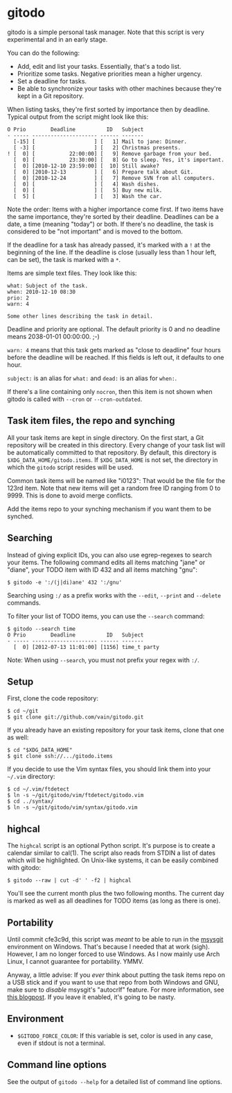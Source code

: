 gitodo
======

gitodo is a simple personal task manager. Note that this script is very
experimental and in an early stage.

You can do the following:

* Add, edit and list your tasks. Essentially, that's a todo list.
* Prioritize some tasks. Negative priorities mean a higher urgency.
* Set a deadline for tasks.
* Be able to synchronize your tasks with other machines because they're
  kept in a Git repository.

When listing tasks, they're first sorted by importance then by deadline.
Typical output from the script might look like this:

	O Prio        Deadline          ID   Subject
	- ----- --------------------- ------ -------
	  [-15] [                   ] [   1] Mail to jane: Dinner.
	  [ -3] [                   ] [   2] Christmas presents.
	! [  0] [           22:00:00] [   9] Remove garbage from your bed.
	  [  0] [           23:30:00] [   8] Go to sleep. Yes, it's important.
	  [  0] [2010-12-10 23:59:00] [  10] Still awake?
	  [  0] [2010-12-13         ] [   6] Prepare talk about Git.
	  [  0] [2010-12-24         ] [   7] Remove SVN from all computers.
	  [  0] [                   ] [   4] Wash dishes.
	  [  0] [                   ] [   5] Buy new milk.
	  [  5] [                   ] [   3] Wash the car.

Note the order: Items with a higher importance come first. If two items
have the same importance, they're sorted by their deadline. Deadlines
can be a date, a time (meaning "today") or both. If there's no deadline,
the task is considered to be "not important" and is moved to the bottom.

If the deadline for a task has already passed, it's marked with a `!` at
the beginning of the line. If the deadline is close (usually less than 1
hour left, can be set), the task is marked with a `*`.

Items are simple text files. They look like this:

	what: Subject of the task.
	when: 2010-12-10 08:30
	prio: 2
	warn: 4

	Some other lines describing the task in detail.

Deadline and priority are optional. The default priority is 0 and no
deadline means 2038-01-01 00:00:00. ;-)

`warn: 4` means that this task gets marked as "close to deadline" four
hours before the deadline will be reached. If this fields is left out,
it defaults to one hour.

`subject:` is an alias for `what:` and `dead:` is an alias for `when:`.

If there's a line containing only `nocron`, then this item is not shown
when gitodo is called with `--cron` or `--cron-outdated`.


Task item files, the repo and synching
--------------------------------------

All your task items are kept in single directory. On the first start,
a Git repository will be created in this directory. Every change of your
task list will be automatically committed to that repository. By
default, this directory is `$XDG_DATA_HOME/gitodo.items`. If
`$XDG_DATA_HOME` is not set, the directory in which the `gitodo` script
resides will be used.

Common task items will be named like "i0123": That would be the file for
the 123rd item. Note that new items will get a random free ID ranging
from 0 to 9999. This is done to avoid merge conflicts.

Add the items repo to your synching mechanism if you want them to be
synched.


Searching
---------

Instead of giving explicit IDs, you can also use egrep-regexes to search
your items. The following command edits all items matching "jane" or
"diane", your TODO item with ID 432 and all items matching "gnu":

	$ gitodo -e ':/(j|di)ane' 432 ':/gnu'

Searching using `:/` as a prefix works with the `--edit`, `--print` and
`--delete` commands.

To filter your list of TODO items, you can use the `--search` command:

	$ gitodo --search time
	O Prio        Deadline          ID   Subject
	- ----- --------------------- ------ -------
	  [  0] [2012-07-13 11:01:00] [1156] time_t party

Note: When using `--search`, you must not prefix your regex with `:/`.

Setup
-----

First, clone the code repository:

	$ cd ~/git
	$ git clone git://github.com/vain/gitodo.git

If you already have an existing repository for your task items, clone
that one as well:

	$ cd "$XDG_DATA_HOME"
	$ git clone ssh://.../gitodo.items

If you decide to use the Vim syntax files, you should link them into
your `~/.vim` directory:

	$ cd ~/.vim/ftdetect
	$ ln -s ~/git/gitodo/vim/ftdetect/gitodo.vim
	$ cd ../syntax/
	$ ln -s ~/git/gitodo/vim/syntax/gitodo.vim


highcal
-------

The `highcal` script is an optional Python script. It's purpose is to
create a calendar similar to cal(1). The script also reads from STDIN a
list of dates which will be highlighted. On Unix-like systems, it can be
easily combined with gitodo:

	$ gitodo --raw | cut -d' ' -f2 | highcal

You'll see the current month plus the two following months. The current
day is marked as well as all deadlines for TODO items (as long as there
is one).


Portability
-----------

Until commit cfe3c9d, this script was *meant* to be able to run in the
[msysgit](http://code.google.com/p/msysgit/) environment on Windows.
That's because I needed that at work (sigh). However, I am no longer
forced to use Windows. As I now mainly use Arch Linux, I cannot
guarantee for portability. YMMV.

Anyway, a little advise: If you *ever* think about putting the task
items repo on a USB stick and if you want to use that repo from both
Windows and GNU, make sure to *disable* msysgit's "autocrlf" feature.
For more information, see [this
blogpost](http://www.tigraine.at/2010/02/03/disable-autcrlf-in-msysgit/).
If you leave it enabled, it's going to be nasty.


Environment
-----------

* `$GITODO_FORCE_COLOR`: If this variable is set, color is used in any
  case, even if stdout is not a terminal.


Command line options
--------------------

See the output of `gitodo --help` for a detailed list of command line
options.
